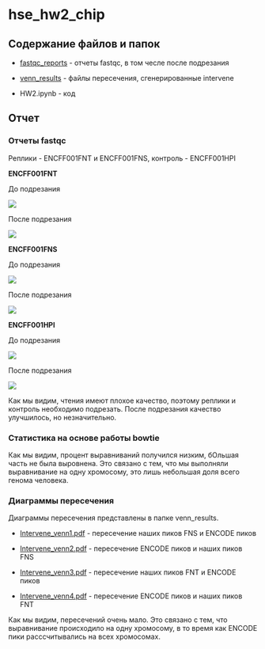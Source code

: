 # hse_hw2_chip

## Содержание файлов и папок

- [fastqc_reports](https://github.com/LanaShhh/hse_hw2_chip/tree/main/fastqc_reports) - отчеты fastqc, в том чесле после подрезания

- [venn_results](https://github.com/LanaShhh/hse_hw2_chip/tree/main/venn_results) - файлы пересечения, сгенерированные intervene

- HW2.ipynb - код

## Отчет

### Отчеты fastqc

Реплики - ENCFF001FNT и ENCFF001FNS, контроль - ENCFF001HPI

**ENCFF001FNT**

До подрезания

![](https://github.com/LanaShhh/hse_hw2_chip/blob/main/fastqc_reports/FNT_before.png)

После подрезания

![](https://github.com/LanaShhh/hse_hw2_chip/blob/main/fastqc_reports/FNT_trimmed.png)

**ENCFF001FNS**

До подрезания

![](https://github.com/LanaShhh/hse_hw2_chip/blob/main/fastqc_reports/FNS_before.png)

После подрезания

![](https://github.com/LanaShhh/hse_hw2_chip/blob/main/fastqc_reports/FNS_trimmed.png)

**ENCFF001HPI**

До подрезания

![](https://github.com/LanaShhh/hse_hw2_chip/blob/main/fastqc_reports/HPI_before.png)

После подрезания

![](https://github.com/LanaShhh/hse_hw2_chip/blob/main/fastqc_reports/HPI_trimmed.png)

Как мы видим, чтения имеют плохое качество, поэтому реплики и контроль необходимо подрезать. После подрезания качество улучшилось, но незначительно.

### Статистика на основе работы bowtie

Как мы видим, процент выравниваний получился низким, бОльшая часть не была выровнена. Это связано с тем, что мы выполняли выравнивание на одну хромосому, это лишь небольшая доля всего генома человека.

### Диаграммы пересечения 

Диаграммы пересечения представлены в папке venn_results. 

- [Intervene_venn1.pdf](https://github.com/LanaShhh/hse_hw2_chip/blob/main/venn_results/Intervene_venn1.pdf) - пересечение наших пиков FNS и ENCODE пиков

- [Intervene_venn2.pdf](https://github.com/LanaShhh/hse_hw2_chip/blob/main/venn_results/Intervene_venn2.pdf) - пересечение ENCODE пиков и наших пиков FNS

- [Intervene_venn3.pdf](https://github.com/LanaShhh/hse_hw2_chip/blob/main/venn_results/Intervene_venn3.pdf) - пересечение наших пиков FNT и ENCODE пиков

- [Intervene_venn4.pdf](https://github.com/LanaShhh/hse_hw2_chip/blob/main/venn_results/Intervene_venn4.pdf) - пересечение ENCODE пиков и наших пиков FNT

Как мы видим, пересечений очень мало. Это связано с тем, что выравнивание происходило на одну хромосому, в то время как ENCODE пики расссчитывались на всех хромосомах. 


